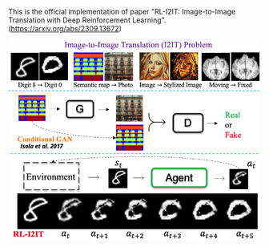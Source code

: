 This is the official implementation of paper "RL-I2IT: Image-to-Image Translation with Deep Reinforcement Learning". (https://arxiv.org/abs/2309.13672)

![i2itintro](../Figures/i2itintro.png)
